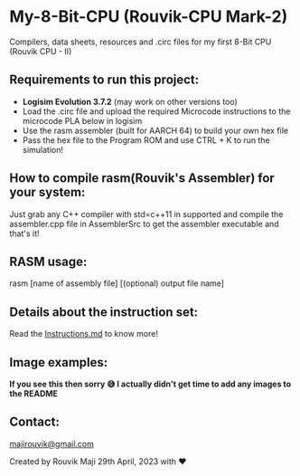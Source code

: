 # My-8-Bit-CPU (Rouvik-CPU Mark-2)
Compilers, data sheets, resources and .circ files for my first 8-Bit CPU (Rouvik CPU - II)

## Requirements to run this project:
- <b>Logisim Evolution 3.7.2</b> (may work on other versions too)
- Load the .circ file and upload the required Microcode instructions to the microcode PLA below in logisim
- Use the rasm assembler (built for AARCH 64) to build your own hex file
- Pass the hex file to the Program ROM and use CTRL + K to run the simulation!

## How to compile rasm(Rouvik's Assembler) for your system:
Just grab any C++ compiler with std=c++11 in supported and compile the assembler.cpp
file in AssemblerSrc to get the assembler executable and that's it!

## RASM usage:
rasm [name of assembly file] [(optional) output file name]

## Details about the instruction set:
Read the [Instructions.md](https://raw.githubusercontent.com/Rouvik/My-8-Bit-CPU/main/Instructions.md) to know more!

## Image examples:
<b>If you see this then sorry 😅 I actually didn't get time to add any images to the README</b>

## Contact:
[majirouvik@gmail.com](mailto:majirouvik@gmail.com)

Created by Rouvik Maji 29th April, 2023 with ♥️

